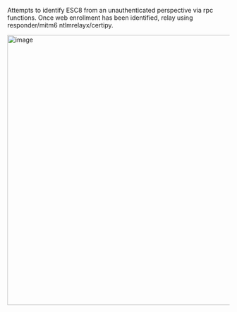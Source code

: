 Attempts to identify ESC8 from an unauthenticated perspective via rpc functions. Once web enrollment has been identified, relay using responder/mitm6 ntlmrelayx/certipy. 

<img width="612" alt="image" src="https://github.com/danti1988/adcshunter/assets/91211347/06f782c3-c214-4f6f-9965-774bd0ad8524">




